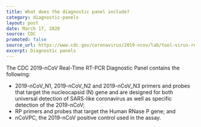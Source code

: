 ```yaml
---
title: What does the diagnostic panel include?
category: diagnostic-panels
layout: post
date: March 17, 2020
source: CDC
promoted: false
source_url: https://www.cdc.gov/coronavirus/2019-ncov/lab/tool-virus-requests.html
excerpt: Diagnostic panels
---
```


The CDC 2019-nCoV Real-Time RT-PCR Diagnostic Panel contains the following:

* 2019-nCoV_N1, 2019-nCoV_N2 and 2019-nCoV_N3 primers and probes that target the nucleocapsid (N) gene and are designed for both universal detection of SARS-like coronavirus as well as specific detection of the 2019-nCoV;
* RP primers and probes that target the Human RNase P gene; and
* nCoVPC, the 2019-nCoV positive control used in the assay.
